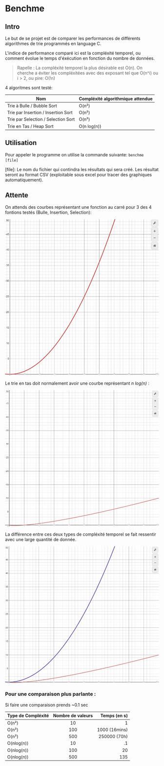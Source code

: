 # Benchme

## Intro
Le but de se projet est de comparer les performances de différents algorithmes de trie programmés en language C.

L'indice de performance comparé ici est la compléxité temporel, ou comment évolue le temps d'éxécution en fonction du nombre de données.

>Rapelle : La compléxité temporel la plus désirable est O(n). On cherche a éviter les compléxitées avec des exposant tel que O(n^i) ou i > 2, ou pire: O(!n) 

4 algoritmes sont testé:

|Nom|Compléxité algorithmique attendue|
|---|------------------------|
|Trie à Bulle / Bubble Sort| O(n²)
|Trie par Insertion / Insertion Sort|O(n²)
|Trie par Selection / Selection Sort|O(n²)
|Trie en Tas / Heap Sort|O(n log(n))

## Utilisation

Pour appeler le programme on utilise la commande suivante: `benchme [file]`

[file]: Le nom du fichier qui contindra les résultats qui sera créé. Les résultat seront au format CSV (exploitable sous excel pour tracer des graphiques automatiquement).

## Attente

On attends des courbes représentant une fonction au carré pour 3 des 4 fontions testés (Bulle, Insertion, Selection):

![Courbe fonction carré](img/TP_Trie_Courbe_Carre.png)

Le trie en tas doit normalement avoir une courbe représentant *n log(n)* :

![Courbe nlogn](img/TP_Trie_Courbe_Log.png)

La différence entre ces deux types de compléxité temporel se fait ressentir avec une large quantité de donnée.

![Courbe Comparaison](img/TP_Trie_Courbes.png)

### Pour une comparaison plus parlante :
Si faire une comparaison prends ~0.1 sec

|Type de Compléxité|Nombre de valeurs|Temps (en s)|
|------------------|:-----------------:|-----:|
|O(n²)             | 10                |1     |
|O(n²)             | 100        |1000 (16mins)|
|O(n²)             | 500         |250000 (70h)|
|O(nlog(n))        | 10                |.1    |
|O(nlog(n))        | 100               |20    |
|O(nlog(n))        | 500               |135   |



